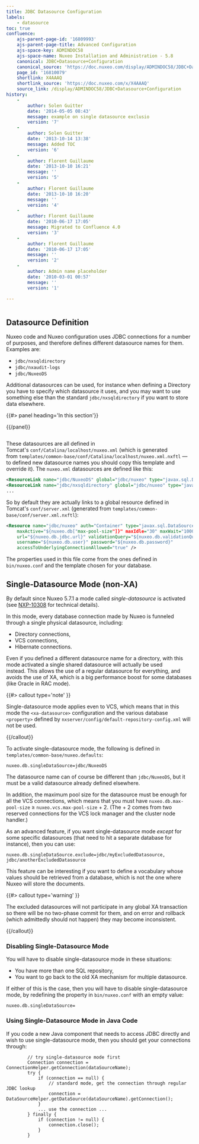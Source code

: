 ```yaml
---
title: JDBC Datasource Configuration
labels:
    - datasource
toc: true
confluence:
    ajs-parent-page-id: '16809993'
    ajs-parent-page-title: Advanced Configuration
    ajs-space-key: ADMINDOC58
    ajs-space-name: Nuxeo Installation and Administration - 5.8
    canonical: JDBC+Datasource+Configuration
    canonical_source: 'https://doc.nuxeo.com/display/ADMINDOC58/JDBC+Datasource+Configuration'
    page_id: '16810079'
    shortlink: X4AAAQ
    shortlink_source: 'https://doc.nuxeo.com/x/X4AAAQ'
    source_link: /display/ADMINDOC58/JDBC+Datasource+Configuration
history:
    - 
        author: Solen Guitter
        date: '2014-05-05 08:43'
        message: example on single datasource exclusio
        version: '7'
    - 
        author: Solen Guitter
        date: '2013-10-14 13:38'
        message: Added TOC
        version: '6'
    - 
        author: Florent Guillaume
        date: '2013-10-10 16:21'
        message: ''
        version: '5'
    - 
        author: Florent Guillaume
        date: '2013-10-10 16:20'
        message: ''
        version: '4'
    - 
        author: Florent Guillaume
        date: '2010-06-17 17:05'
        message: Migrated to Confluence 4.0
        version: '3'
    - 
        author: Florent Guillaume
        date: '2010-06-17 17:05'
        message: ''
        version: '2'
    - 
        author: Admin name placeholder
        date: '2010-03-01 00:57'
        message: ''
        version: '1'

---
```

<div class="row"><div class="column medium-8">

## Datasource Definition

Nuxeo code and Nuxeo configuration uses JDBC connections for a number of purposes, and therefore defines different datasource names for them. Examples are:

*   `jdbc/nxsqldirectory`
*   `jdbc/nxaudit-logs`
*   `jdbc/NuxeoDS`

Additional datasources can be used, for instance when defining a Directory you have to specify which datasource it uses, and you may want to use something else than the standard&nbsp;`jdbc/nxsqldirectory` if you want to store data elsewhere.

</div><div class="column medium-4">{{#> panel heading='In this section'}}

{{/panel}}</div></div>

These datasources are all defined in Tomcat's&nbsp;`conf/Catalina/localhost/nuxeo.xml`&nbsp;(which is generated from&nbsp;`templates/common-base/conf/Catalina/localhost/nuxeo.xml.nxftl`&nbsp;&mdash; to defined new datasource names you should copy this template and override it). The&nbsp;`nuxeo.xml` datasources are defined like this:

```xml
<ResourceLink name="jdbc/NuxeoDS" global="jdbc/nuxeo" type="javax.sql.DataSource" />
<ResourceLink name="jdbc/nxsqldirectory" global="jdbc/nuxeo" type="javax.sql.DataSource" />
...
```

So by default they are actually links to a global resource defined in Tomcat's `conf/server.xml` (generated from&nbsp;`templates/common-base/conf/server.xml.nxftl`):

```xml
<Resource name="jdbc/nuxeo" auth="Container" type="javax.sql.DataSource"
    maxActive="${nuxeo.db["max-pool-size"]}" maxIdle="30" maxWait="10000" driverClassName="${nuxeo.db.driver}"
    url="${nuxeo.db.jdbc.url}" validationQuery="${nuxeo.db.validationQuery}"
    username="${nuxeo.db.user}" password="${nuxeo.db.password}"
    accessToUnderlyingConnectionAllowed="true" />
```

The properties used in this file come from the ones defined in `bin/nuxeo.conf` and the template chosen for your database.

## Single-Datasource Mode&nbsp;(non-XA)

By default since Nuxeo 5.7.1 a mode called _single-datasource_ is activated (see&nbsp;[NXP-10308](https://jira.nuxeo.com/browse/NXP-10308) for technical details).

In this mode, every database connection made by Nuxeo is funneled through a single physical datasource, including:

*   Directory connections,
*   VCS connections,
*   Hibernate connections.

Even if you defined a different datasource name for a directory, with this mode activated a single shared datasource will actually be used instead.&nbsp;This allows the use of a regular datasource for everything, and avoids the use of XA, which is a big performance boost for some databases (like Oracle in RAC mode).

{{#> callout type='note' }}

Single-datasource mode applies even to VCS, which means that in this mode the `<xa-datasource>` configuration and the various database `<property>` defined by `nxserver/config/default-repository-config.xml` will not be used.

{{/callout}}

To activate single-datasource mode, the following is defined in `templates/common-base/nuxeo.defaults`:

```
nuxeo.db.singleDataSource=jdbc/NuxeoDS
```

The datasource name can of course be different than `jdbc/NuxeoDS`, but it must be a valid datasource already defined elsewhere.

In addition, the maximum pool size for the datasource must be enough for all the VCS connections, which means that you must have&nbsp;`nuxeo.db.max-pool-size` &ge; `nuxeo.vcs.max-pool-size` + 2.&nbsp;(The + 2 comes from two reserved connections for the VCS lock manager and the cluster node handler.)

As an advanced feature, if you want single-datasource mode _except_ for some specific datasources (that need to hit a separate database for instance), then you can use:

```
nuxeo.db.singleDataSource.exclude=jdbc/myExcludedDatasource, jdbc/anotherExcludedDatasource
```

This feature can be interesting if you want to define a vocabulary whose values should be retrieved from a database, which is not the one where Nuxeo will store the documents.

{{#> callout type='warning' }}

The excluded datasources will not participate in any global XA transaction so there will be no two-phase commit for them, and on error and rollback (which admittedly should not happen) they may become inconsistent.

{{/callout}}

### Disabling Single-Datasource Mode

You will have to disable single-datasource mode in these situations:

*   You have more than one SQL repository,
*   You want to go back to the old XA mechanism for multiple datasource.

If either of this is the case, then you will have to disable single-datasource mode, by&nbsp;redefining the property in&nbsp;`bin/nuxeo.conf`&nbsp;with an empty value:

```
nuxeo.db.singleDataSource=
```

### Using Single-Datasource Mode in Java Code

If you code a new Java component that needs to access JDBC directly and wish to use single-datasource mode, then you should get your connections through:

```
        // try single-datasource mode first
        Connection connection = ConnectionHelper.getConnection(dataSourceName);
        try {
            if (connection == null) {
                // standard mode, get the connection through regular JDBC lookup
                connection = DataSourceHelper.getDataSource(dataSourceName).getConnection();
            }
            ... use the connection ...
        } finally {
            if (connection != null) {
                connection.close();
            }
        }
```